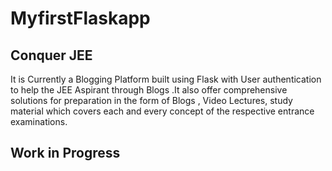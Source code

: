 # MyfirstFlaskapp

## Conquer JEE

It is Currently a Blogging Platform built using Flask with User authentication to help the JEE Aspirant through Blogs .It also offer comprehensive solutions for preparation in the form of Blogs , Video Lectures, study material  which covers each and every concept of the respective entrance examinations.

## Work in Progress
